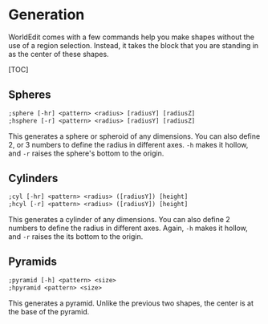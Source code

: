 # Generation

WorldEdit comes with a few commands help you make shapes without the use of a region selection. Instead, it takes the block that you are standing in as the center of these shapes.

[TOC]

## Spheres

``` txt
;sphere [-hr] <pattern> <radius> [radiusY] [radiusZ]
;hsphere [-r] <pattern> <radius> [radiusY] [radiusZ]
```
This generates a sphere or spheroid of any dimensions. You can also define 2, or 3 numbers to define the radius in different axes. `-h` makes it hollow, and `-r` raises the sphere's bottom to the origin.

## Cylinders

``` txt
;cyl [-hr] <pattern> <radius> ([radiusY]) [height]
;hcyl [-r] <pattern> <radius> ([radiusY]) [height]
```
This generates a cylinder of any dimensions. You can also define 2 numbers to define the radius in different axes. Again, `-h` makes it hollow, and `-r` raises the its bottom to the origin.

## Pyramids

``` txt
;pyramid [-h] <pattern> <size>
;hpyramid <pattern> <size>
```
This generates a pyramid. Unlike the previous two shapes, the center is at the base of the pyramid.

